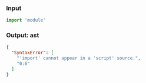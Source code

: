 ### Input
```js source:script
import 'module'
```

### Output: ast
```json
{
  "SyntaxError": [
    "'import' cannot appear in a 'script' source.",
    "0:6"
  ]
}
```
